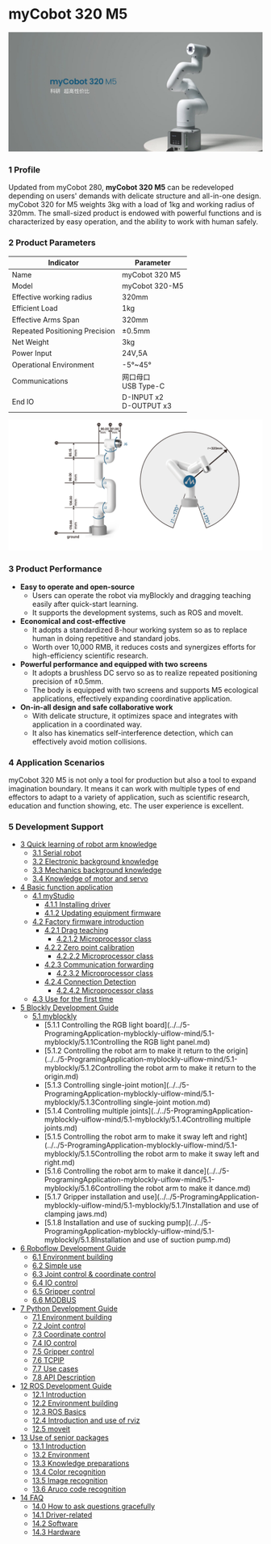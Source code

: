 # myCobot 320 M5

![320m](../../resourse/2-serialproduct/320m.jpg)

### 1 Profile

Updated from myCobot 280, **myCobot 320 M5** can be redeveloped depending on users\' demands with delicate structure and all-in-one design. myCobot 320 for M5 weights 3kg with a load of 1kg and working radius of 320mm. The small-sized product is endowed with powerful functions and is characterized by easy operation, and the ability to work with human safely.

### 2 Product Parameters

| Indicator                      | Parameter |
| ------------ | ----------------- |
| Name                           | myCobot 320 M5 |
| Model                          | myCobot 320-M5          |
| Effective working radius       | 320mm          |
| Efficient Load                 | 1kg          |
| Effective Arms Span          | 320mm          |
| Repeated Positioning Precision | ±0.5mm          |
| Net Weight                | 3kg          |
| Power Input                   | 24V,5A          |
| Operational Environment       | -5°~45°          |
| Communications                 | 网口母口 <br> USB Type-C          |
| End IO                    | D-INPUT x2 <br> D-OUTPUT x3     |

![320](../../resourse/2-serialproduct/320工作范围.png)

### 3  Product Performance

-   **Easy to operate and open-source**
    -   Users can operate the robot via myBlockly and dragging teaching easily after quick-start learning.
    -   It supports the development systems, such as ROS and moveIt.
-   **Economical and cost-effective**
    -   It adopts a standardized 8-hour working system so as to replace human in doing repetitive and standard jobs.
    -   Worth over 10,000 RMB, it reduces costs and synergizes efforts for high-efficiency scientific research.
-   **Powerful performance and equipped with two screens**
    -   It adopts a brushless DC servo so as to realize repeated positioning precision of ±0.5mm.
    -   The body is equipped with two screens and supports M5 ecological applications, effectively expanding coordinative application.
-   **On-in-all design and safe collaborative work**
    -   With delicate structure, it optimizes space and integrates with application in a coordinated way.
    -   It also has kinematics self-interference detection, which can effectively avoid motion collisions.

### 4 Application Scenarios

myCobot 320 M5 is not only a tool for production but also a tool to expand imagination boundary. It means it can work with multiple types of end effectors to adapt to a variety of application, such as scientific research, education and function showing, etc. The user experience is excellent.

### 5  Development Support
- [3 Quick learning of robot arm knowledge](../../3-RobotKnowledge/README.md)
  * [3.1 Serial robot](../../3-RobotKnowledge//3.1-series_robot.md)
  * [3.2 Electronic background knowledge](../../3-RobotKnowledge/3.2-electric_knowledge.md)
  * [3.3 Mechanics background knowledge](../../3-RobotKnowledge/3.3-mechanics_knowledge.md)
  * [3.4 Knowledge of motor and servo](../../3-RobotKnowledge/3.4-motors_and_servos.md)
- [4 Basic function application](../../4-BasicApplication/README.md)
  - [4.1 myStudio](../../4-BasicApplication/4.1-myStudio/README.md)
    * [4.1.1 Installing driver](../../4-BasicApplication/4.1-myStudio/4.1.1-myStudio_download_driverinstalled.md)
    * [4.1.2 Updating equipment firmware](../../4-BasicApplication/4.1-myStudio/4.1.2-myStudio_flash_firmwares.md)
  - [4.2 Factory firmware introduction](../../4-BasicApplication/4.2-firmwares_intro/README.md)
    - [4.2.1 Drag teaching](../../4-BasicApplication/4.2-firmwares_intro/4.2.1-moving/README.md)
      * [4.2.1.2 Microprocessor class](../../4-BasicApplication/4.2-firmwares_intro/4.2.1-moving/4.2.1.2-micro_CPU.md)
    - [4.2.2 Zero point calibration](../../4-BasicApplication/4.2-firmwares_intro/4.2.2-calibration/README.md)
      * [4.2.2.2 Microprocessor class](../../4-BasicApplication/4.2-firmwares_intro/4.2.2-calibration/4.2.2.2-micro_CPU.md)
    - [4.2.3 Communication forwarding](../../4-BasicApplication/4.2-firmwares_intro/4.2.3-transponder/README.md)
      * [4.2.3.2 Microprocessor class](../../4-BasicApplication/4.2-firmwares_intro/4.2.3-transponder/4.2.3.2-micro_CPU.md)
    - [4.2.4 Connection Detection](../../4-BasicApplication/4.2-firmwares_intro/4.2.4-connection/README.md)
      * [4.2.4.2 Microprocessor class](../../4-BasicApplication/4.2-firmwares_intro/4.2.4-connection/4.2.4.2-micro_CPU.md)
  * [4.3 Use for the first time](../../4-BasicApplication/4.3-quick_start.md)
- [5 Blockly Development Guide](../../5-ProgramingApplication-myblockly-uiflow-mind/README.md)
  - [5.1 myblockly](../../5-ProgramingApplication-myblockly-uiflow-mind/5.1-myblockly/README.md)
    * [5.1.1 Controlling the RGB light board](../../5-ProgramingApplication-myblockly-uiflow-mind/5.1-myblockly/5.1.1Controlling the RGB light panel.md)
    * [5.1.2 Controlling the robot arm to make it return to the origin](../../5-ProgramingApplication-myblockly-uiflow-mind/5.1-myblockly/5.1.2Controlling the robot arm to make it return to the origin.md)
    * [5.1.3 Controlling single-joint motion](../../5-ProgramingApplication-myblockly-uiflow-mind/5.1-myblockly/5.1.3Controlling single-joint motion.md)
    * [5.1.4 Controlling multiple joints](../../5-ProgramingApplication-myblockly-uiflow-mind/5.1-myblockly/5.1.4Controlling multiple joints.md)
    * [5.1.5 Controlling the robot arm to make it sway left and right](../../5-ProgramingApplication-myblockly-uiflow-mind/5.1-myblockly/5.1.5Controlling the robot arm to make it sway left and right.md)
    * [5.1.6 Controlling the robot arm to make it dance](../../5-ProgramingApplication-myblockly-uiflow-mind/5.1-myblockly/5.1.6Controlling the robot arm to make it dance.md)
    * [5.1.7 Gripper installation and use](../../5-ProgramingApplication-myblockly-uiflow-mind/5.1-myblockly/5.1.7Installation and use of clamping jaws.md)
    * [5.1.8 Installation and use of sucking pump](../../5-ProgramingApplication-myblockly-uiflow-mind/5.1-myblockly/5.1.8Installation and use of suction pump.md)
- [6 Roboflow Development Guide](../../6-ApplicationBaseRoboFlow/README.md)
  * [6.1 Environment building](../../6-ApplicationBaseRoboFlow/6.1-roboflow_download.md)
  * [6.2 Simple use](../../6-ApplicationBaseRoboFlow/6.2-operation.md)
  * [6.3 Joint control & coordinate control](../../6-ApplicationBaseRoboFlow/6.3-angle&coord.md)
  * [6.4 IO control](../../6-ApplicationBaseRoboFlow/6.4-io.md)
  * [6.5 Gripper control](../../6-ApplicationBaseRoboFlow/6.5-gripper.md)
  * [6.6 MODBUS](../../6-ApplicationBaseRoboFlow/6.6-modbus.md)
- [7 Python Development Guide](../../7-ApplicationBasePython/README.md)
  * [7.1 Environment building](../../7-ApplicationBasePython/7.1_download.md)
  * [7.2 Joint control](../../7-ApplicationBasePython/7.2_angle.md)
  * [7.3 Coordinate control](../../7-ApplicationBasePython/7.3_coord.md)
  * [7.4 IO control](../../7-ApplicationBasePython/7.4_IO.md)
  * [7.5 Gripper control](../../7-ApplicationBasePython/7.5_gripper.md)
  * [7.6 TCPIP](../../7-ApplicationBasePython/7.6_TCPIP.md)
  * [7.7 Use cases](../../7-ApplicationBasePython/7.7_example.md)
  * [7.8 API Description](../../7-ApplicationBasePython/7.8_API.md)
- [12 ROS Development Guide](../../12-ApplicationBaseROS/README.md)
  * [12.1 Introduction](../../12-ApplicationBaseROS/12.1-介绍.md)
  * [12.2 Environment building](../../12-ApplicationBaseROS/12.2-环境搭建.md)
  * [12.3 ROS Basics](../../12-ApplicationBaseROS/12.3-ROS基础.md)
  * [12.4 Introduction and use of rviz](../../12-ApplicationBaseROS/12.4-rivz介绍及使用.md)
  * [12.5 moveit](../../12-ApplicationBaseROS/12.5-moveit.md)
- [13 Use of senior packages](../../13-AdvancedKit/README.md)
  * [13.1 Introduction](../../13-AdvancedKit/13.1-介绍.md)
  * [13.2 Environment](../../13-AdvancedKit/13.2-环境.md)
  * [13.3 Knowledge preparations](../../13-AdvancedKit/13.3-知识准备.md)
  * [13.4 Color recognition](../../13-AdvancedKit/13.4-颜色识别.md)
  * [13.5 Image recognition](../../13-AdvancedKit/13.5-图像识别.md)
  * [13.6 Aruco code recognition](../../13-AdvancedKit/13.6-aruco码识别.md)
- [14 FAQ](../../14-IssueFAQ/14-FAQ.md)
  * [14.0 How to ask questions gracefully](../../14-IssueFAQ/14.0-how_to_ask.md)
  * [14.1 Driver-related](../../14-IssueFAQ/14.1-driver.md)
  * [14.2 Software](../../14-IssueFAQ/14.2-software.md)
  * [14.3 Hardware](../../14-IssueFAQ/14.3-hardware.md)

